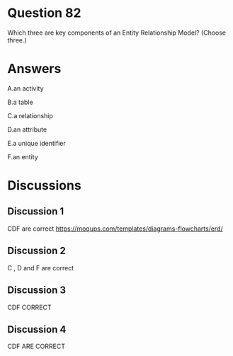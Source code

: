 # Question 82
Which three are key components of an Entity Relationship Model? (Choose three.)

# Answers
A.an activity

B.a table

C.a relationship

D.an attribute

E.a unique identifier

F.an entity

# Discussions
## Discussion 1
CDF are correct
https://moqups.com/templates/diagrams-flowcharts/erd/

## Discussion 2
C , D and F are correct

## Discussion 3
CDF CORRECT

## Discussion 4
CDF ARE CORRECT

